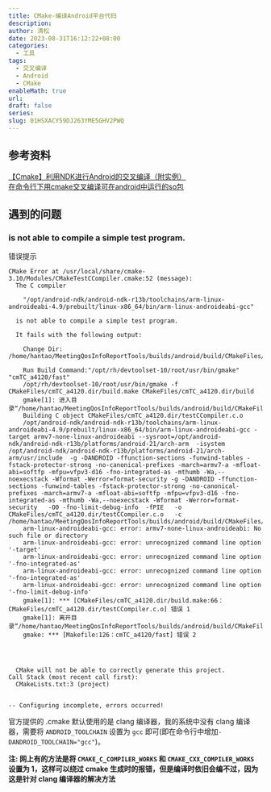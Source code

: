 ```yaml
---
title: CMake-编译Android平台代码
description: 
author: 清松
date: 2023-08-31T16:12:22+08:00
categories:
  - 工具
tags:
  - 交叉编译
  - Android
  - CMake
enableMath: true
url: 
draft: false
series: 
slug: 01HSXACY59DJ263YME5GHV2PWQ
---
```

## 参考资料
[【Cmake】利用NDK进行Android的交叉编译（附实例）](https://blog.csdn.net/qq_38410730/article/details/103622813)    
[在命令行下用cmake交叉编译可在android中运行的so包](https://blog.csdn.net/MingHuang2017/article/details/78938852)    

## 遇到的问题
### is not able to compile a simple test program.
错误提示
```
CMake Error at /usr/local/share/cmake-3.10/Modules/CMakeTestCCompiler.cmake:52 (message):
  The C compiler

    "/opt/android-ndk/android-ndk-r13b/toolchains/arm-linux-androideabi-4.9/prebuilt/linux-x86_64/bin/arm-linux-androideabi-gcc"

  is not able to compile a simple test program.

  It fails with the following output:

    Change Dir: /home/hantao/MeetingQosInfoReportTools/builds/android/build/CMakeFiles/CMakeTmp
    
    Run Build Command:"/opt/rh/devtoolset-10/root/usr/bin/gmake" "cmTC_a4120/fast"
    /opt/rh/devtoolset-10/root/usr/bin/gmake -f CMakeFiles/cmTC_a4120.dir/build.make CMakeFiles/cmTC_a4120.dir/build
    gmake[1]: 进入目录“/home/hantao/MeetingQosInfoReportTools/builds/android/build/CMakeFiles/CMakeTmp”
    Building C object CMakeFiles/cmTC_a4120.dir/testCCompiler.c.o
    /opt/android-ndk/android-ndk-r13b/toolchains/arm-linux-androideabi-4.9/prebuilt/linux-x86_64/bin/arm-linux-androideabi-gcc -target armv7-none-linux-androideabi --sysroot=/opt/android-ndk/android-ndk-r13b/platforms/android-21/arch-arm  -isystem /opt/android-ndk/android-ndk-r13b/platforms/android-21/arch-arm/usr/include  -g -DANDROID -ffunction-sections -funwind-tables -fstack-protector-strong -no-canonical-prefixes -march=armv7-a -mfloat-abi=softfp -mfpu=vfpv3-d16 -fno-integrated-as -mthumb -Wa,--noexecstack -Wformat -Werror=format-security -g -DANDROID -ffunction-sections -funwind-tables -fstack-protector-strong -no-canonical-prefixes -march=armv7-a -mfloat-abi=softfp -mfpu=vfpv3-d16 -fno-integrated-as -mthumb -Wa,--noexecstack -Wformat -Werror=format-security   -O0 -fno-limit-debug-info  -fPIE   -o CMakeFiles/cmTC_a4120.dir/testCCompiler.c.o   -c /home/hantao/MeetingQosInfoReportTools/builds/android/build/CMakeFiles/CMakeTmp/testCCompiler.c
    arm-linux-androideabi-gcc: error: armv7-none-linux-androideabi: No such file or directory
    arm-linux-androideabi-gcc: error: unrecognized command line option '-target'
    arm-linux-androideabi-gcc: error: unrecognized command line option '-fno-integrated-as'
    arm-linux-androideabi-gcc: error: unrecognized command line option '-fno-integrated-as'
    arm-linux-androideabi-gcc: error: unrecognized command line option '-fno-limit-debug-info'
    gmake[1]: *** [CMakeFiles/cmTC_a4120.dir/build.make:66：CMakeFiles/cmTC_a4120.dir/testCCompiler.c.o] 错误 1
    gmake[1]: 离开目录“/home/hantao/MeetingQosInfoReportTools/builds/android/build/CMakeFiles/CMakeTmp”
    gmake: *** [Makefile:126：cmTC_a4120/fast] 错误 2
    

  

  CMake will not be able to correctly generate this project.
Call Stack (most recent call first):
  CMakeLists.txt:3 (project)


-- Configuring incomplete, errors occurred!

```

官方提供的 .cmake 默认使用的是 clang 编译器，我的系统中没有 clang 编译器，需要将 `ANDROID_TOOLCHAIN` 设置为 `gcc` 即可(即在命令行中增加`-DANDROID_TOOLCHAIN="gcc"`)。

**注: 网上有的方法是将 `CMAKE_C_COMPILER_WORKS` 和 `CMAKE_CXX_COMPILER_WORKS` 设置为 1，这样可以绕过 cmake 生成时的报错，但是编译时依旧会编不过，因为这是针对 clang 编译器的解决方法**
